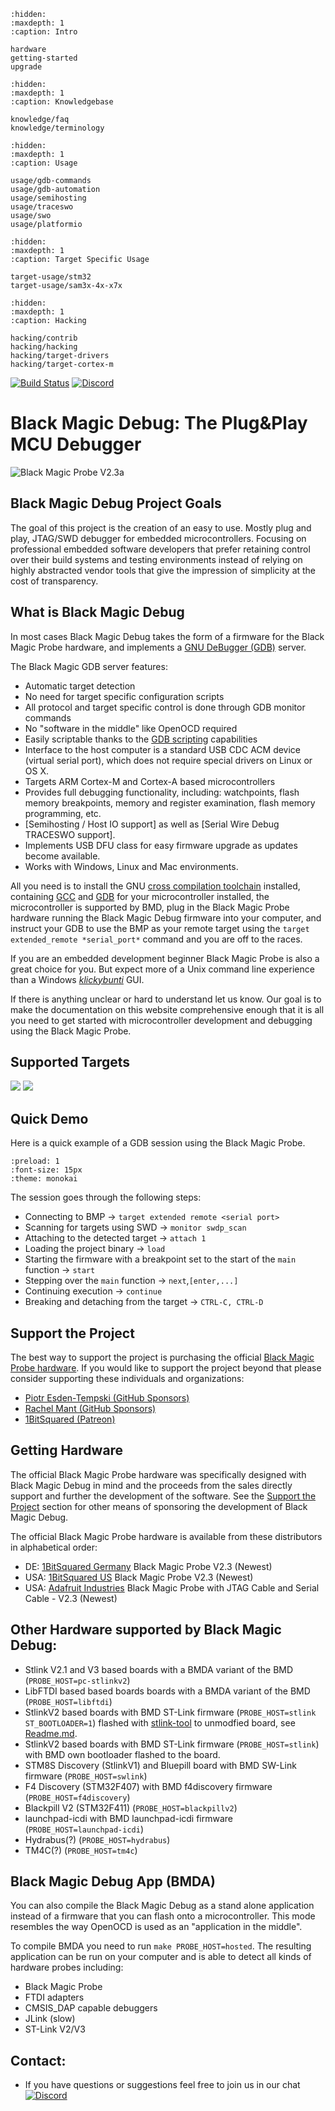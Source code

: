 <!-- Black Magic Debug documentation master file, created by
   sphinx-quickstart on Fri Jul  1 21:16:13 2022.
   You can adapt this file completely to your liking, but it should at least
   contain the root `toctree` directive.
-->

```{toctree}
:hidden:
:maxdepth: 1
:caption: Intro

hardware
getting-started
upgrade
```

```{toctree}
:hidden:
:maxdepth: 1
:caption: Knowledgebase

knowledge/faq
knowledge/terminology
```

```{toctree}
:hidden:
:maxdepth: 1
:caption: Usage

usage/gdb-commands
usage/gdb-automation
usage/semihosting
usage/traceswo
usage/swo
usage/platformio
```

```{toctree}
:hidden:
:maxdepth: 1
:caption: Target Specific Usage

target-usage/stm32
target-usage/sam3x-4x-x7x
```


```{toctree}
:hidden:
:maxdepth: 1
:caption: Hacking

hacking/contrib
hacking/hacking
hacking/target-drivers
hacking/target-cortex-m
```

[![Build Status](https://github.com/blackmagic-debug/blackmagic/actions/workflows/build-and-upload.yml/badge.svg)](https://github.com/blackmagic-debug/blackmagic/actions/workflows/build-and-upload.yml)
[![Discord](https://img.shields.io/discord/613131135903596547?logo=discord)](https://discord.gg/P7FYThy)

# Black Magic Debug: The Plug&Play MCU Debugger

![Black Magic Probe V2.3a](_assets/bmp_v2_3a_iso.jpg)

## Black Magic Debug Project Goals
The goal of this project is the creation of an easy to use. Mostly plug and play, JTAG/SWD debugger for embedded microcontrollers. Focusing on professional embedded software developers that prefer retaining control over their build systems and testing environments instead of relying on highly abstracted vendor tools that give the impression of simplicity at the cost of transparency.

## What is Black Magic Debug

In most cases Black Magic Debug takes the form of a firmware for the Black Magic Probe hardware, and implements a [GNU DeBugger (GDB)](https://www.sourceware.org/gdb/) server.

The Black Magic GDB server features:
* Automatic target detection
* No need for target specific configuration scripts
* All protocol and target specific control is done through GDB monitor commands
* No "software in the middle" like OpenOCD required
* Easily scriptable thanks to the [GDB scripting](https://sourceware.org/gdb/onlinedocs/gdb/Command-Files.html) capabilities
* Interface to the host computer is a standard USB CDC ACM device (virtual serial port), which does not require special drivers on Linux or OS X.
* Targets ARM Cortex-M and Cortex-A based microcontrollers
* Provides full debugging functionality, including: watchpoints, flash memory breakpoints, memory and register examination, flash memory programming, etc.
* [Semihosting / Host IO support] as well as [Serial Wire Debug TRACESWO support].
* Implements USB DFU class for easy firmware upgrade as updates become available.
* Works with Windows, Linux and Mac environments.

All you need is to install the GNU [cross compilation toolchain](https://en.wikipedia.org/wiki/Cross_compiler) installed, containing [GCC](https://gcc.gnu.org/) and [GDB](https://www.sourceware.org/gdb/) for your microcontroller installed, the microcontroller is supported by BMD, plug in the Black Magic Probe hardware running the Black Magic Debug firmware into your computer, and instruct your GDB to use the BMP as your remote target using the `target extended_remote *serial_port*` command and you are off to the races.

If you are an embedded development beginner Black Magic Probe is also a great choice for you. But expect more of a Unix command line experience than a Windows [*klickybunti*](https://www.urbandictionary.com/define.php?term=klickibunti) GUI.

If there is anything unclear or hard to understand let us know. Our goal is to make the documentation on this website comprehensive enough that it is all you need to get started with microcontroller development and debugging using the Black Magic Probe.

## Supported Targets

[![](_assets/bmpm_ARM_Cortex-M_targets-2021-12.png)](_assets/bmpm_ARM_Cortex-M_targets-2021-12.png)
[![](_assets/bmpm_ARM_Cortex-A_alpha_targets.png)](_assets/bmpm_ARM_Cortex-A_alpha_targets.png)

## Quick Demo

Here is a quick example of a GDB session using the Black Magic Probe.

```{asciinema} _assets/bmp_demo.cast
:preload: 1
:font-size: 15px
:theme: monokai
```

The session goes through the following steps:
* Connecting to BMP -> `target extended remote <serial port>`
* Scanning for targets using SWD -> `monitor swdp_scan`
* Attaching to the detected target -> `attach 1`
* Loading the project binary -> `load`
* Starting the firmware with a breakpoint set to the start of the `main` function -> `start`
* Stepping over the `main` function -> `next`,`[enter,...]`
* Continuing execution -> `continue`
* Breaking and detaching from the target -> `CTRL-C, CTRL-D`

## Support the Project

The best way to support the project is purchasing the official [Black Magic Probe hardware](#getting-hardware). If you would like to support the project beyond that please consider supporting these individuals and organizations:
* [Piotr Esden-Tempski (GitHub Sponsors)](https://github.com/sponsors/esden)
* [Rachel Mant (GitHub Sponsors)](https://github.com/sponsors/dragonmux)
* [1BitSquared (Patreon)](https://www.patreon.com/1bitsquared)

## Getting Hardware

The official Black Magic Probe hardware was specifically designed with Black Magic Debug in mind and the proceeds from the sales directly support and further the development of the software. See the [Support the Project](#support-the-project) section for other means of sponsoring the development of Black Magic Debug.

The official Black Magic Probe hardware is available from these distributors in alphabetical order:
 * DE: [1BitSquared Germany](http://1bitsquared.de/products/black-magic-probe) Black Magic Probe V2.3 (Newest)
 * USA: [1BitSquared US](http://1bitsquared.com/collections/frontpage/products/black-magic-probe) Black Magic Probe V2.3 (Newest)
 * USA: [Adafruit Industries](https://www.adafruit.com/product/3839) Black Magic Probe with JTAG Cable and Serial Cable - V2.3 (Newest)

## Other Hardware supported by Black Magic Debug:
 * Stlink V2.1 and V3 based boards with a BMDA variant of the BMD (`PROBE_HOST=pc-stlinkv2`)
 * LibFTDI based based boards boards with a BMDA variant of the BMD (`PROBE_HOST=libftdi`)
 * StlinkV2 based boards with BMD ST-Link firmware (`PROBE_HOST=stlink ST_BOOTLOADER=1`) flashed with [stlink-tool](https://github.com/jeanthom/stlink-tool.git) to unmodfied board, see [Readme.md](https://github.com/blacksphere/blackmagic/tree/master/src/platforms/stlink).
 * StlinkV2 based boards with BMD ST-Link firmware (`PROBE_HOST=stlink`) with BMD own bootloader flashed to the board.
 * STM8S Discovery (StlinkV1) and Bluepill board with BMD SW-Link firmware (`PROBE_HOST=swlink`)
 * F4 Discovery (STM32F407) with BMD f4discovery firmware (`PROBE_HOST=f4discovery`)
 * Blackpill V2 (STM32F411) (`PROBE_HOST=blackpillv2`)
 * launchpad-icdi with BMD launchpad-icdi firmware (`PROBE_HOST=launchpad-icdi`)
 * Hydrabus(?) (`PROBE_HOST=hydrabus`)
 * TM4C(?) (`PROBE_HOST=tm4c`)

## Black Magic Debug App (BMDA)

You can also compile the Black Magic Debug as a stand alone application instead of a firmware that you can flash onto a microcontroller. This mode resembles the way OpenOCD is used as an "application in the middle".

To compile BMDA you need to run `make PROBE_HOST=hosted`. The resulting application can be run on your computer and is able to detect all kinds of hardware probes including:
* Black Magic Probe
* FTDI adapters
* CMSIS_DAP capable debuggers
* JLink (slow)
* ST-Link V2/V3

## Contact:
* If you have questions or suggestions feel free to join us in our chat [![Discord](https://img.shields.io/discord/613131135903596547?logo=discord)](https://discord.gg/P7FYThy)
